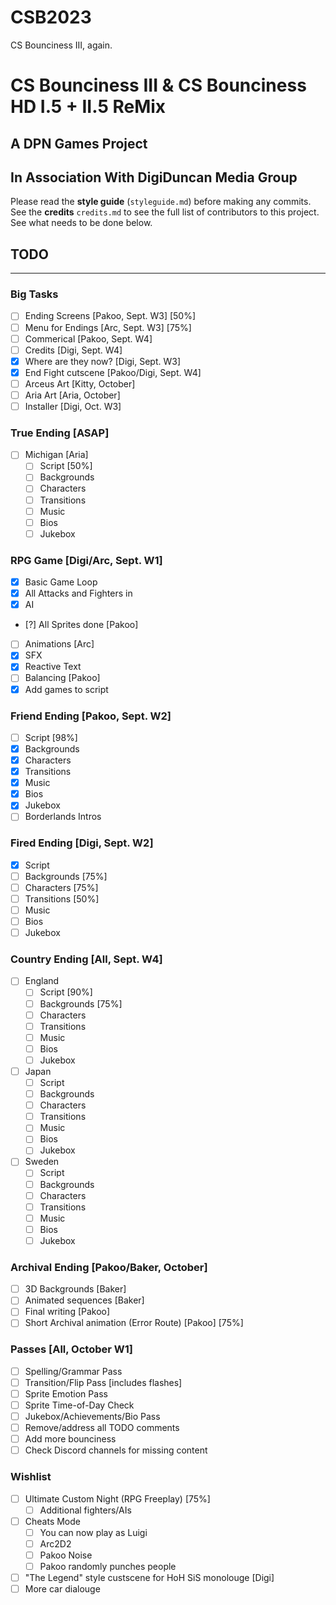 # CSB2023
CS Bounciness III, again.
# CS Bounciness III & CS Bounciness HD I.5 + II.5 ReMix

## A **DPN Games** Project
## In Association With **DigiDuncan Media Group**

Please read the **style guide** (`styleguide.md`) before making any commits.  
See the **credits** `credits.md` to see the full list of contributors to this project.
See what needs to be done below.

## TODO
-------

### Big Tasks
- [ ] Ending Screens [Pakoo, Sept. W3] [50%]
- [ ] Menu for Endings [Arc, Sept. W3] [75%]
- [ ] Commerical [Pakoo, Sept. W4]
- [ ] Credits [Digi, Sept. W4]
- [X] Where are they now? [Digi, Sept. W3]
- [X] End Fight cutscene [Pakoo/Digi, Sept. W4]
- [ ] Arceus Art [Kitty, October]
- [ ] Aria Art [Aria, October]
- [ ] Installer [Digi, Oct. W3]

### True Ending [ASAP]
- [ ] Michigan [Aria]
    - [ ] Script [50%]
    - [ ] Backgrounds
    - [ ] Characters
    - [ ] Transitions
    - [ ] Music
    - [ ] Bios
    - [ ] Jukebox

### RPG Game [Digi/Arc, Sept. W1]
- [X] Basic Game Loop
- [X] All Attacks and Fighters in
- [X] AI
- [?] All Sprites done [Pakoo]
- [ ] Animations [Arc]
- [X] SFX
- [X] Reactive Text
- [ ] Balancing [Pakoo]
- [X] Add games to script

### Friend Ending [Pakoo, Sept. W2]
- [ ] Script [98%]
- [X] Backgrounds
- [X] Characters
- [X] Transitions
- [X] Music
- [X] Bios
- [X] Jukebox
- [ ] Borderlands Intros

### Fired Ending [Digi, Sept. W2]
- [X] Script
- [ ] Backgrounds [75%]
- [ ] Characters [75%]
- [ ] Transitions [50%]
- [ ] Music
- [ ] Bios
- [ ] Jukebox

### Country Ending [All, Sept. W4]
- [ ] England
    - [ ] Script [90%]
    - [ ] Backgrounds [75%]
    - [ ] Characters
    - [ ] Transitions
    - [ ] Music
    - [ ] Bios
    - [ ] Jukebox
- [ ] Japan
    - [ ] Script
    - [ ] Backgrounds
    - [ ] Characters
    - [ ] Transitions
    - [ ] Music
    - [ ] Bios
    - [ ] Jukebox
- [ ] Sweden
    - [ ] Script
    - [ ] Backgrounds
    - [ ] Characters
    - [ ] Transitions
    - [ ] Music
    - [ ] Bios
    - [ ] Jukebox

### Archival Ending [Pakoo/Baker, October]
- [ ] 3D Backgrounds [Baker]
- [ ] Animated sequences [Baker]
- [ ] Final writing [Pakoo]
- [ ] Short Archival animation (Error Route) [Pakoo] [75%]

### Passes [All, October W1]
- [ ] Spelling/Grammar Pass
- [ ] Transition/Flip Pass [includes flashes]
- [ ] Sprite Emotion Pass
- [ ] Sprite Time-of-Day Check
- [ ] Jukebox/Achievements/Bio Pass
- [ ] Remove/address all TODO comments
- [ ] Add more bounciness
- [ ] Check Discord channels for missing content

### Wishlist
- [ ] Ultimate Custom Night (RPG Freeplay) [75%]
    - [ ] Additional fighters/AIs
- [ ] Cheats Mode
    - [ ] You can now play as Luigi
    - [ ] Arc2D2
    - [ ] Pakoo Noise
    - [ ] Pakoo randomly punches people
- [ ] "The Legend" style custscene for HoH SiS monolouge [Digi]
- [ ] More car dialouge
